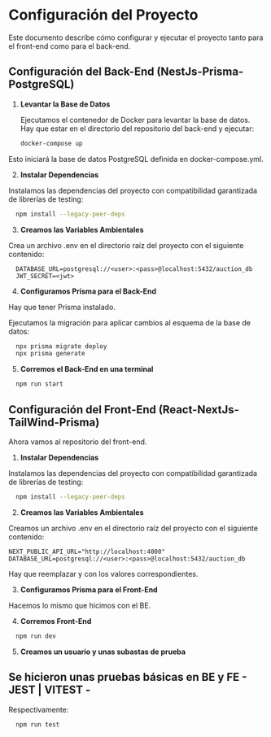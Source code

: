 # Configuración del Proyecto

Este documento describe cómo configurar y ejecutar el proyecto tanto para el front-end como para el back-end.

## Configuración del Back-End (NestJs-Prisma-PostgreSQL)

1. **Levantar la Base de Datos**

   Ejecutamos el contenedor de Docker para levantar la base de datos. Hay que estar en el directorio del repositorio del back-end y ejecutar:

   ```bash
   docker-compose up
    ```
Esto iniciará la base de datos PostgreSQL definida en docker-compose.yml.

2. **Instalar Dependencias**

Instalamos las dependencias del proyecto con compatibilidad garantizada de librerías de testing:

```bash
  npm install --legacy-peer-deps
```

3. **Creamos las Variables Ambientales**

Crea un archivo .env en el directorio raíz del proyecto con el siguiente contenido:

```env
  DATABASE_URL=postgresql://<user>:<pass>@localhost:5432/auction_db
  JWT_SECRET=<jwt>
```

4. **Configuramos Prisma para el Back-End**

Hay que tener Prisma instalado.

Ejecutamos la migración para aplicar cambios al esquema de la base de datos:

```bash
  npx prisma migrate deploy
  npx prisma generate
```

5. **Corremos el Back-End en una terminal**

```bash
  npm run start
```

## Configuración del Front-End (React-NextJs-TailWind-Prisma)

Ahora vamos al repositorio del front-end.

1. **Instalar Dependencias**

Instalamos las dependencias del proyecto con compatibilidad garantizada de librerías de testing:

```bash
  npm install --legacy-peer-deps
```

2. **Creamos las Variables Ambientales**

Creamos un archivo .env en el directorio raíz del proyecto con el siguiente contenido:

```env
NEXT_PUBLIC_API_URL="http://localhost:4000"
DATABASE_URL=postgresql://<user>:<pass>@localhost:5432/auction_db
```

Hay que reemplazar <user> y <pass> con los valores correspondientes.

3. **Configuramos Prisma para el Front-End**

Hacemos lo mismo que hicimos con el BE.


4. **Corremos Front-End**

```bash
  npm run dev 
```

5. **Creamos un usuario y unas subastas de prueba** 

## Se hicieron unas pruebas básicas en BE y FE - JEST | VITEST -

Respectivamente:

```bash
  npm run test 
```


